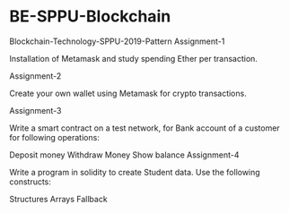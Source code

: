# BE-SPPU-Blockchain
Blockchain-Technology-SPPU-2019-Pattern
Assignment-1

Installation of Metamask and study spending Ether per transaction.

Assignment-2

Create your own wallet using Metamask for crypto transactions.

Assignment-3

Write a smart contract on a test network, for Bank account of a customer for following operations:

Deposit money
Withdraw Money
Show balance
Assignment-4

Write a program in solidity to create Student data. Use the following constructs:

Structures
Arrays
Fallback
